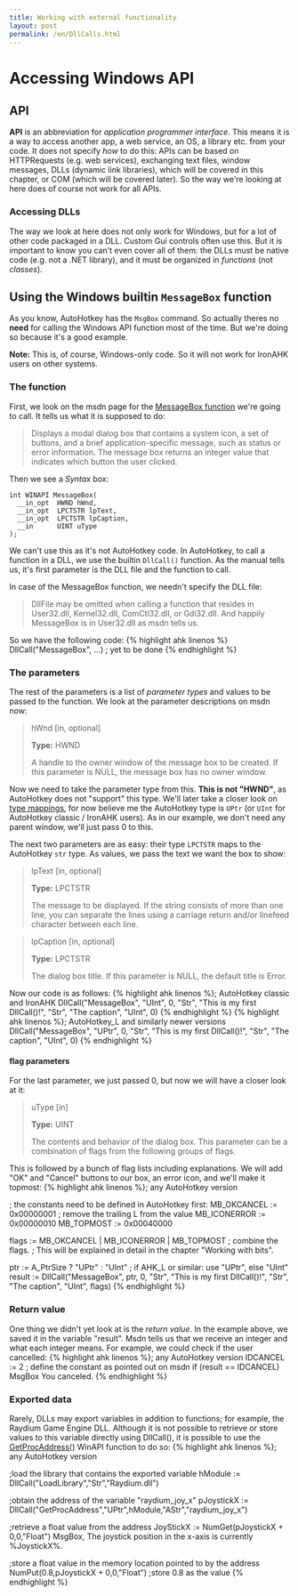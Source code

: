 ```yaml
---
title: Working with external functionality
layout: post
permalink: /en/DllCalls.html
---
```


# Accessing Windows API
## API
**API** is an abbreviation for <cite>application programmer interface</cite>. This means it is a way to access another app, a web service, an OS, a library etc. from your code. It does not specify *how* to do this: APIs can be based on HTTPRequests \(e.g. web services\), exchanging text files, window messages, DLLs \(dynamic link libraries\), which will be covered in this chapter, or COM \(which will be covered later\). So the way we're looking at here does of course not work for all APIs.

### Accessing DLLs
The way we look at here does not only work for Windows, but for a lot of other code packaged in a DLL. Custom Gui controls often use this. But it is important to know you can't even cover all of them: the DLLs must be native code (e.g. not a .NET library), and it must be organized in *functions* (not *classes*).

## Using the Windows builtin `MessageBox` function
As you know, AutoHotkey has the `MsgBox` command. So actually theres no **need** for calling the Windows API function most of the time. But we're doing so because it's a good example.

**Note:** This is, of course, Windows-only code. So it will not work for IronAHK users on other systems.

### The function
First, we look on the msdn page for the [MessageBox function](http://msdn.microsoft.com/en-us/library/windows/desktop/ms645505.aspx) we're going to call. It tells us what it is supposed to do:

> Displays a modal dialog box that contains a system icon, a set of buttons, and a brief application-specific message, such as status or error information. The message box returns an integer value that indicates which button the user clicked.

Then we see a <cite>Syntax</cite> box:

    int WINAPI MessageBox(
      __in_opt  HWND hWnd,
      __in_opt  LPCTSTR lpText,
      __in_opt  LPCTSTR lpCaption,
      __in      UINT uType
    );

We can't use this as it's not AutoHotkey code. In AutoHotkey, to call a function in a DLL, we use the builtin `DllCall()` function. As the manual tells us, it's first parameter is the DLL file and the function to call.

In case of the MessageBox function, we needn't specify the DLL file:
> DllFile may be omitted when calling a function that resides in User32.dll, Kernel32.dll, ComCtl32.dll, or Gdi32.dll.
And happily MessageBox is in User32.dll as msdn tells us.

So we have the following code:
{% highlight ahk linenos %}
DllCall("MessageBox", ...) ; yet to be done
{% endhighlight %}

### The parameters
The rest of the parameters is a list of *parameter types* and values to be passed to the function.
We look at the parameter descriptions on msdn now:
> hWnd \[in, optional]
>
> **Type:** HWND
>
>    A handle to the owner window of the message box to be created. If this parameter is NULL, the message box has no owner window.

Now we need to take the parameter type from this. **This is not "HWND"**, as AutoHotkey does not "support" this type. We'll later take a closer look on [type mappings](), for now believe me the AutoHotkey type is `UPtr` (or `UInt` for AutoHotkey classic / IronAHK users). As in our example, we don't need any parent window, we'll just pass 0 to this.

The next two parameters are as easy: their type `LPCTSTR` maps to the AutoHotkey `str` type. As values, we pass the text we want the box to show:

> lpText \[in, optional]
> 
> **Type:** LPCTSTR
> 
> The message to be displayed. If the string consists of more than one line, you can separate the lines using a carriage return and/or linefeed character between each line.

> lpCaption \[in, optional]
> 
> **Type:** LPCTSTR
> 
> The dialog box title. If this parameter is NULL, the default title is Error.

Now our code is as follows:
{% highlight ahk linenos %}; AutoHotkey classic and IronAHK
DllCall("MessageBox", "UInt", 0, "Str", "This is my first DllCall()!", "Str", "The caption", "UInt", 0)
{% endhighlight %}
{% highlight ahk linenos %}; AutoHotkey_L and similarly newer versions
DllCall("MessageBox", "UPtr", 0, "Str", "This is my first DllCall()!", "Str", "The caption", "UInt", 0)
{% endhighlight %}

#### flag parameters
For the last parameter, we just passed 0, but now we will have a closer look at it:

> uType \[in]
>
> **Type:** UINT
>
> The contents and behavior of the dialog box. This parameter can be a combination of flags from the following groups of flags.

This is followed by a bunch of flag lists including explanations. We will add "OK" and "Cancel" buttons to our box, an error icon, and we'll make it topmost:
{% highlight ahk linenos %}; any AutoHotkey version

; the constants need to be defined in AutoHotkey first:
MB_OKCANCEL := 0x00000001 ; remove the trailing L from the value
MB_ICONERROR := 0x00000010
MB_TOPMOST := 0x00040000

flags := MB_OKCANCEL | MB_ICONERROR | MB_TOPMOST ; combine the flags.
; This will be explained in detail in the chapter "Working with bits".

ptr := A_PtrSize ? "UPtr" : "UInt" ; if AHK_L or similar: use "UPtr", else "UInt"
result := DllCall("MessageBox", ptr, 0, "Str", "This is my first DllCall()!", "Str", "The caption", "UInt", flags)
{% endhighlight %}

### Return value
One thing we didn't yet look at is the *return value*. In the example above, we saved it in the variable "result". Msdn tells us that we receive an integer and what each integer means. For example, we could check if the user cancelled:
{% highlight ahk linenos %}; any AutoHotkey version
IDCANCEL := 2 ; define the constant as pointed out on msdn
if (result == IDCANCEL)
	MsgBox You canceled.
{% endhighlight %}

### Exported data
Rarely, DLLs may export variables in addition to functions; for example, the Raydium Game Engine DLL. Although it is not possible to retrieve or store values to this variable directly using DllCall(), it is possible to use the [GetProcAddress()](http://msdn.microsoft.com/en-us/library/windows/desktop/ms683212.aspx) WinAPI function to do so:
{% highlight ahk linenos %}; any AutoHotkey version

;load the library that contains the exported variable
hModule := DllCall("LoadLibrary","Str","Raydium.dll")

;obtain the address of the variable "raydium_joy_x"
pJoystickX := DllCall("GetProcAddress","UPtr",hModule,"AStr","raydium_joy_x")

;retrieve a float value from the address
JoyStickX := NumGet(pJoystickX + 0,0,"Float")
MsgBox, The joystick position in the x-axis is currently %JoystickX%.

;store a float value in the memory location pointed to by the address
NumPut(0.8,pJoystickX + 0,0,"Float") ;store 0.8 as the value
{% endhighlight %}